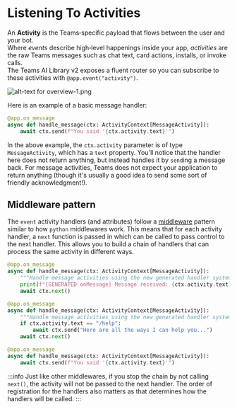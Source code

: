 # Listening To Activities

An **Activity** is the Teams‑specific payload that flows between the user and your bot.  
Where _events_ describe high‑level happenings inside your app, _activities_ are the raw Teams messages such as chat text, card actions, installs, or invoke calls.  
The Teams AI Library v2 exposes a fluent router so you can subscribe to these activities with `@app.event("activity")`.

![alt-text for overview-1.png](~/assets/diagrams/overview-1.png)

Here is an example of a basic message handler:

```python
@app.on_message
async def handle_message(ctx: ActivityContext[MessageActivity]):
    await ctx.send(f"You said '{ctx.activity.text}'")
```

In the above example, the `ctx.activity` parameter is of type `MessageActivity`, which has a `text` property. You'll notice that the handler here does not return anything, but instead handles it by `send`ing a message back. For message activities, Teams does not expect your application to return anything (though it's usually a good idea to send some sort of friendly acknowledgment!).

## Middleware pattern

The `event` activity handlers (and attributes) follow a [middleware](https://www.patterns.dev/vanilla/mediator-pattern/) pattern similar to how `python` middlewares work. This means that for each activity handler, a `next` function is passed in which can be called to pass control to the next handler. This allows you to build a chain of handlers that can process the same activity in different ways.

```python
@app.on_message
async def handle_message(ctx: ActivityContext[MessageActivity]):
    """Handle message activities using the new generated handler system."""
    print(f"[GENERATED onMessage] Message received: {ctx.activity.text}")
    await ctx.next()
```

```python
@app.on_message
async def handle_message(ctx: ActivityContext[MessageActivity]):
    """Handle message activities using the new generated handler system."""
    if ctx.activity.text == "/help":
        await ctx.send("Here are all the ways I can help you...")
    await ctx.next()
```

```python
@app.on_message
async def handle_message(ctx: ActivityContext[MessageActivity]):
    await ctx.send(f"You said '{ctx.activity.text}'")
```

:::info
Just like other middlewares, if you stop the chain by not calling `next()`, the activity will not be passed to the next handler.
The order of registration for the handlers also matters as that determines how the handlers will be called.
:::
